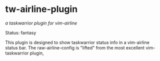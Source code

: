 # tw-airline-plugin
*a taskwarrior plugin for vim-airline*

Status: fantasy

This plugin is designed to show taskwarrior status info in a vim-airline status bar. The raw-airline-config is "lifted" from the most excellent vim-taskwarrior plugin, 
